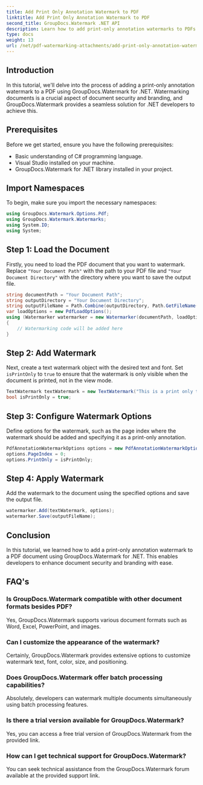 ```yaml
---
title: Add Print Only Annotation Watermark to PDF
linktitle: Add Print Only Annotation Watermark to PDF
second_title: GroupDocs.Watermark .NET API
description: Learn how to add print-only annotation watermarks to PDFs using GroupDocs.Watermark for .NET. Enhance document security and branding effortlessly.
type: docs
weight: 13
url: /net/pdf-watermarking-attachments/add-print-only-annotation-watermark-pdf/
---
```

## Introduction
In this tutorial, we'll delve into the process of adding a print-only annotation watermark to a PDF using GroupDocs.Watermark for .NET. Watermarking documents is a crucial aspect of document security and branding, and GroupDocs.Watermark provides a seamless solution for .NET developers to achieve this.
## Prerequisites
Before we get started, ensure you have the following prerequisites:
- Basic understanding of C# programming language.
- Visual Studio installed on your machine.
- GroupDocs.Watermark for .NET library installed in your project.

## Import Namespaces
To begin, make sure you import the necessary namespaces:
```csharp
using GroupDocs.Watermark.Options.Pdf;
using GroupDocs.Watermark.Watermarks;
using System.IO;
using System;
```
## Step 1: Load the Document
Firstly, you need to load the PDF document that you want to watermark. Replace `"Your Document Path"` with the path to your PDF file and `"Your Document Directory"` with the directory where you want to save the output file.
```csharp
string documentPath = "Your Document Path";
string outputDirectory = "Your Document Directory";
string outputFileName = Path.Combine(outputDirectory, Path.GetFileName(documentPath));
var loadOptions = new PdfLoadOptions();
using (Watermarker watermarker = new Watermarker(documentPath, loadOptions))
{
    // Watermarking code will be added here
}
```
## Step 2: Add Watermark
Next, create a text watermark object with the desired text and font. Set `isPrintOnly` to `true` to ensure that the watermark is only visible when the document is printed, not in the view mode.
```csharp
TextWatermark textWatermark = new TextWatermark("This is a print only test watermark. It won't appear in view mode.", new Font("Arial", 8));
bool isPrintOnly = true;
```
## Step 3: Configure Watermark Options
Define options for the watermark, such as the page index where the watermark should be added and specifying it as a print-only annotation.
```csharp
PdfAnnotationWatermarkOptions options = new PdfAnnotationWatermarkOptions();
options.PageIndex = 0;
options.PrintOnly = isPrintOnly;
```
## Step 4: Apply Watermark
Add the watermark to the document using the specified options and save the output file.
```csharp
watermarker.Add(textWatermark, options);
watermarker.Save(outputFileName);
```

## Conclusion
In this tutorial, we learned how to add a print-only annotation watermark to a PDF document using GroupDocs.Watermark for .NET. This enables developers to enhance document security and branding with ease.
## FAQ's
### Is GroupDocs.Watermark compatible with other document formats besides PDF?
Yes, GroupDocs.Watermark supports various document formats such as Word, Excel, PowerPoint, and images.
### Can I customize the appearance of the watermark?
Certainly, GroupDocs.Watermark provides extensive options to customize watermark text, font, color, size, and positioning.
### Does GroupDocs.Watermark offer batch processing capabilities?
Absolutely, developers can watermark multiple documents simultaneously using batch processing features.
### Is there a trial version available for GroupDocs.Watermark?
Yes, you can access a free trial version of GroupDocs.Watermark from the provided link.
### How can I get technical support for GroupDocs.Watermark?
You can seek technical assistance from the GroupDocs.Watermark forum available at the provided support link.
